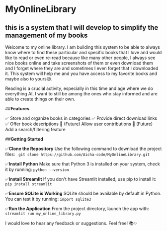 # MyOnlineLibrary
## this is a system that I will develop to simplify the management of my books
Welcome to my online library. I am building this system to be able to always know where to find these particular and specific books that I love and would like to read or even re-read because like many other people, I always see nice books online and take screenshots of them or even download them and I forget where they are and sometimes I even forget that I downloaded it. This system will help me and you have access to my favorite books and maybe also to yours😉.

Reading is a crucial activity, especially in this time and age where we do everything AI, I want to still be among the ones who stay informed and are able to create things on their own.

##**Features**

✅ Store and organize books in categories
✅ Provide direct download links
✅ Offer book descriptions
🚀 (Future) Allow user contributions
🚀 (Future) Add a search/filtering feature


##**Getting Started**

✅**Clone the Repository**
   Use the following command to download the project files:
  ` git clone https://github.com/Aicha-code/MyOnlineLibrary.git`

✅**Install Python**
   Make sure that Python 3 is installed on your system, check it by running:
   `python --version`
   
✅**Install Streamlit**
   If you don't have Streamlit installed, use pip to install it:
   `pip install streamlit`

✅**Ensure SQLite is Working**
   SQLite should be available by default in Python. You can test it by running:
   `import sqlite3`

✅**Run the Application**
   From the project directory, launch the app with:
   `streamlit run my_online_library.py`


I would love to hear any feedback or suggestions. Feel free! 📚✨
